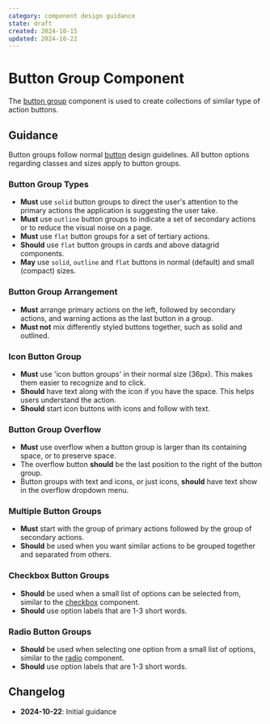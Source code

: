 ```yaml
---
category: component design guidance
state: draft
created: 2024-10-15
updated: 2024-10-22
---
```


# Button Group Component

The [button group](https://clarity.design/documentation/button-group) component is used to create collections of similar type of action buttons.

## Guidance

Button groups follow normal [button](https://guidance.clarity.design/1003) design guidelines. All button options regarding classes and sizes apply to button groups.

### Button Group Types

- **Must** use `solid` button groups to direct the user's attention to the primary actions the application is suggesting the user take.
- **Must** use `outline` button groups to indicate a set of secondary actions or to reduce the visual noise on a page.
- **Must** use `flat` button groups for a set of tertiary actions.
- **Should** use `flat` button groups in cards and above datagrid components.
- **May** use `solid`, `outline` and `flat` buttons in normal (default) and small (compact) sizes.

### Button Group Arrangement

- **Must** arrange primary actions on the left, followed by secondary actions, and warning actions as the last button in a group.
- **Must not** mix differently styled buttons together, such as solid and outlined.

### Icon Button Group

- **Must** use 'icon button groups' in their normal size (36px). This makes them easier to recognize and to click.
- **Should** have text along with the icon if you have the space. This helps users understand the action.
- **Should** start icon buttons with icons and follow with text.

### Button Group Overflow

- **Must** use overflow when a button group is larger than its containing space, or to preserve space.
- The overflow button **should** be the last position to the right of the button group.
- Button groups with text and icons, or just icons, **should** have text show in the overflow dropdown menu.

### Multiple Button Groups

- **Must** start with the group of primary actions followed by the group of secondary actions.
- **Should** be used when you want similar actions to be grouped together and separated from others.

### Checkbox Button Groups

- **Should** be used when a small list of options can be selected from, similar to the [checkbox](https://guidance.clarity.design/1006) component.
- **Should** use option labels that are 1-3 short words.

### Radio Button Groups

- **Should** be used when selecting one option from a small list of options, similar to the [radio](https://guidance.clarity.design/1021) component.
- **Should** use option labels that are 1-3 short words.

## Changelog

- **2024-10-22**: Initial guidance
